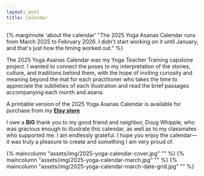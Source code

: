 ```yaml
---
layout: post
title: Calendar
---
```


{% marginnote 'about the calendar' "The 2025 Yoga Asanas Calendar runs from March 2025 to February 2026. I didn't start working on it until January, and that's just how the timing worked out." %}

The 2025 Yoga Asanas Calendar was my Yoga Teacher Training capstone project. I wanted to connect the poses to my interpretation of the stories, culture, and traditions behind them, with the hope of inviting curiosity and meaning beyond the mat for each practitioner who takes the time to appreciate the subtleties of each illustration and read the brief passages accompanying each month and asana.

A printable version of the 2025 Yoga Asanas Calendar is available for purchase from my [**Etsy store**](https://www.etsy.com/listing/1879434874/2025-yoga-asanas-calendar)

I owe a **BIG** thank you to my good friend and neighbor, Doug Whipple, who was gracious enough to illustrate this calendar, as well as to my classmates who supported me. I am endlessly grateful. I hope you enjoy the calendar—it was truly a pleasure to create and something I am very proud of.

{% maincolumn "assets/img/2025-yoga-calendar-cover.jpg" "" %}
{% maincolumn "assets/img/2025-yoga-calendar-march.jpg" "" %}
{% maincolumn "assets/img/2025-yoga-calendar-march-date-grid.jpg" "" %}
